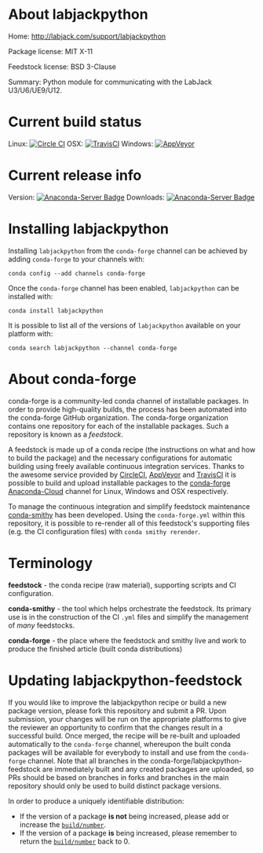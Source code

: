 About labjackpython
===================

Home: http://labjack.com/support/labjackpython

Package license: MIT X-11

Feedstock license: BSD 3-Clause

Summary: Python module for communicating with the LabJack U3/U6/UE9/U12.



Current build status
====================

Linux: [![Circle CI](https://circleci.com/gh/conda-forge/labjackpython-feedstock.svg?style=shield)](https://circleci.com/gh/conda-forge/labjackpython-feedstock)
OSX: [![TravisCI](https://travis-ci.org/conda-forge/labjackpython-feedstock.svg?branch=master)](https://travis-ci.org/conda-forge/labjackpython-feedstock)
Windows: [![AppVeyor](https://ci.appveyor.com/api/projects/status/github/conda-forge/labjackpython-feedstock?svg=True)](https://ci.appveyor.com/project/conda-forge/labjackpython-feedstock/branch/master)

Current release info
====================
Version: [![Anaconda-Server Badge](https://anaconda.org/conda-forge/labjackpython/badges/version.svg)](https://anaconda.org/conda-forge/labjackpython)
Downloads: [![Anaconda-Server Badge](https://anaconda.org/conda-forge/labjackpython/badges/downloads.svg)](https://anaconda.org/conda-forge/labjackpython)

Installing labjackpython
========================

Installing `labjackpython` from the `conda-forge` channel can be achieved by adding `conda-forge` to your channels with:

```
conda config --add channels conda-forge
```

Once the `conda-forge` channel has been enabled, `labjackpython` can be installed with:

```
conda install labjackpython
```

It is possible to list all of the versions of `labjackpython` available on your platform with:

```
conda search labjackpython --channel conda-forge
```


About conda-forge
=================

conda-forge is a community-led conda channel of installable packages.
In order to provide high-quality builds, the process has been automated into the
conda-forge GitHub organization. The conda-forge organization contains one repository
for each of the installable packages. Such a repository is known as a *feedstock*.

A feedstock is made up of a conda recipe (the instructions on what and how to build
the package) and the necessary configurations for automatic building using freely
available continuous integration services. Thanks to the awesome service provided by
[CircleCI](https://circleci.com/), [AppVeyor](http://www.appveyor.com/)
and [TravisCI](https://travis-ci.org/) it is possible to build and upload installable
packages to the [conda-forge](https://anaconda.org/conda-forge)
[Anaconda-Cloud](http://docs.anaconda.org/) channel for Linux, Windows and OSX respectively.

To manage the continuous integration and simplify feedstock maintenance
[conda-smithy](http://github.com/conda-forge/conda-smithy) has been developed.
Using the ``conda-forge.yml`` within this repository, it is possible to re-render all of
this feedstock's supporting files (e.g. the CI configuration files) with ``conda smithy rerender``.


Terminology
===========

**feedstock** - the conda recipe (raw material), supporting scripts and CI configuration.

**conda-smithy** - the tool which helps orchestrate the feedstock.
                   Its primary use is in the construction of the CI ``.yml`` files
                   and simplify the management of *many* feedstocks.

**conda-forge** - the place where the feedstock and smithy live and work to
                  produce the finished article (built conda distributions)


Updating labjackpython-feedstock
================================

If you would like to improve the labjackpython recipe or build a new
package version, please fork this repository and submit a PR. Upon submission,
your changes will be run on the appropriate platforms to give the reviewer an
opportunity to confirm that the changes result in a successful build. Once
merged, the recipe will be re-built and uploaded automatically to the
`conda-forge` channel, whereupon the built conda packages will be available for
everybody to install and use from the `conda-forge` channel.
Note that all branches in the conda-forge/labjackpython-feedstock are
immediately built and any created packages are uploaded, so PRs should be based
on branches in forks and branches in the main repository should only be used to
build distinct package versions.

In order to produce a uniquely identifiable distribution:
 * If the version of a package **is not** being increased, please add or increase
   the [``build/number``](http://conda.pydata.org/docs/building/meta-yaml.html#build-number-and-string).
 * If the version of a package **is** being increased, please remember to return
   the [``build/number``](http://conda.pydata.org/docs/building/meta-yaml.html#build-number-and-string)
   back to 0.
